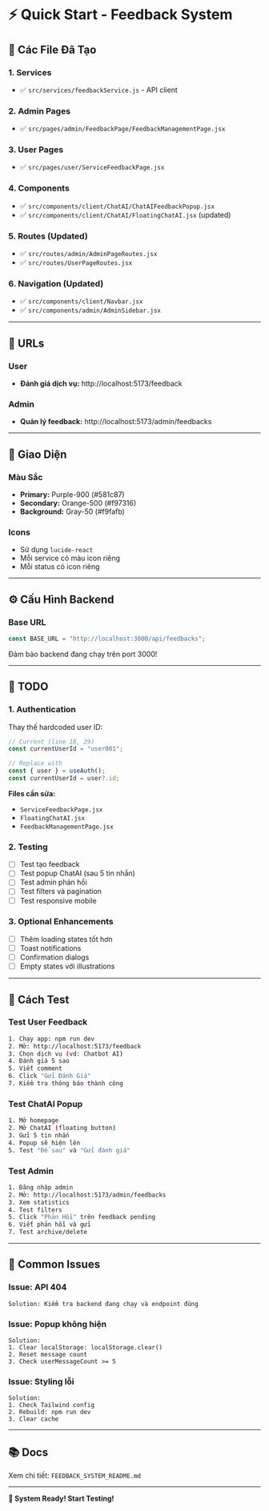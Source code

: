 # ⚡ Quick Start - Feedback System

## 🎯 Các File Đã Tạo

### 1. Services

- ✅ `src/services/feedbackService.js` - API client

### 2. Admin Pages

- ✅ `src/pages/admin/FeedbackPage/FeedbackManagementPage.jsx`

### 3. User Pages

- ✅ `src/pages/user/ServiceFeedbackPage.jsx`

### 4. Components

- ✅ `src/components/client/ChatAI/ChatAIFeedbackPopup.jsx`
- ✅ `src/components/client/ChatAI/FloatingChatAI.jsx` (updated)

### 5. Routes (Updated)

- ✅ `src/routes/admin/AdminPageRoutes.jsx`
- ✅ `src/routes/UserPageRoutes.jsx`

### 6. Navigation (Updated)

- ✅ `src/components/client/Navbar.jsx`
- ✅ `src/components/admin/AdminSidebar.jsx`

---

## 🔗 URLs

### User

- **Đánh giá dịch vụ:** http://localhost:5173/feedback

### Admin

- **Quản lý feedback:** http://localhost:5173/admin/feedbacks

---

## 🎨 Giao Diện

### Màu Sắc

- **Primary:** Purple-900 (#581c87)
- **Secondary:** Orange-500 (#f97316)
- **Background:** Gray-50 (#f9fafb)

### Icons

- Sử dụng `lucide-react`
- Mỗi service có màu icon riêng
- Mỗi status có icon riêng

---

## ⚙️ Cấu Hình Backend

### Base URL

```javascript
const BASE_URL = "http://localhost:3000/api/feedbacks";
```

Đảm bảo backend đang chạy trên port 3000!

---

## 🚨 TODO

### 1. Authentication

Thay thế hardcoded user ID:

```javascript
// Current (line 18, 29)
const currentUserId = "user001";

// Replace with
const { user } = useAuth();
const currentUserId = user?.id;
```

**Files cần sửa:**

- `ServiceFeedbackPage.jsx`
- `FloatingChatAI.jsx`
- `FeedbackManagementPage.jsx`

### 2. Testing

- [ ] Test tạo feedback
- [ ] Test popup ChatAI (sau 5 tin nhắn)
- [ ] Test admin phản hồi
- [ ] Test filters và pagination
- [ ] Test responsive mobile

### 3. Optional Enhancements

- [ ] Thêm loading states tốt hơn
- [ ] Toast notifications
- [ ] Confirmation dialogs
- [ ] Empty states với illustrations

---

## 📝 Cách Test

### Test User Feedback

```bash
1. Chạy app: npm run dev
2. Mở: http://localhost:5173/feedback
3. Chọn dịch vụ (vd: Chatbot AI)
4. Đánh giá 5 sao
5. Viết comment
6. Click "Gửi Đánh Giá"
7. Kiểm tra thông báo thành công
```

### Test ChatAI Popup

```bash
1. Mở homepage
2. Mở ChatAI (floating button)
3. Gửi 5 tin nhắn
4. Popup sẽ hiện lên
5. Test "Để sau" và "Gửi đánh giá"
```

### Test Admin

```bash
1. Đăng nhập admin
2. Mở: http://localhost:5173/admin/feedbacks
3. Xem statistics
4. Test filters
5. Click "Phản Hồi" trên feedback pending
6. Viết phản hồi và gửi
7. Test archive/delete
```

---

## 🐛 Common Issues

### Issue: API 404

```
Solution: Kiểm tra backend đang chạy và endpoint đúng
```

### Issue: Popup không hiện

```
Solution:
1. Clear localStorage: localStorage.clear()
2. Reset message count
3. Check userMessageCount >= 5
```

### Issue: Styling lỗi

```
Solution:
1. Check Tailwind config
2. Rebuild: npm run dev
3. Clear cache
```

---

## 📚 Docs

Xem chi tiết: `FEEDBACK_SYSTEM_README.md`

---

**🎉 System Ready! Start Testing!**

